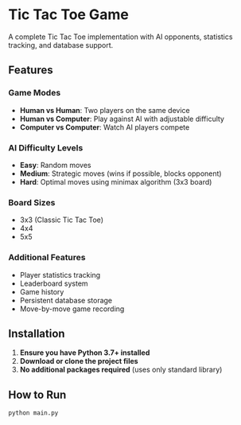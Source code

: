 # Tic Tac Toe Game

A complete Tic Tac Toe implementation with AI opponents, statistics tracking, and database support.

## Features

### Game Modes
- **Human vs Human**: Two players on the same device
- **Human vs Computer**: Play against AI with adjustable difficulty
- **Computer vs Computer**: Watch AI players compete

### AI Difficulty Levels
- **Easy**: Random moves
- **Medium**: Strategic moves (wins if possible, blocks opponent)
- **Hard**: Optimal moves using minimax algorithm (3x3 board)

### Board Sizes
- 3x3 (Classic Tic Tac Toe)
- 4x4
- 5x5

### Additional Features
- Player statistics tracking
- Leaderboard system
- Game history
- Persistent database storage
- Move-by-move game recording

## Installation

1. **Ensure you have Python 3.7+ installed**
2. **Download or clone the project files**
3. **No additional packages required** (uses only standard library)

## How to Run

```bash
python main.py
